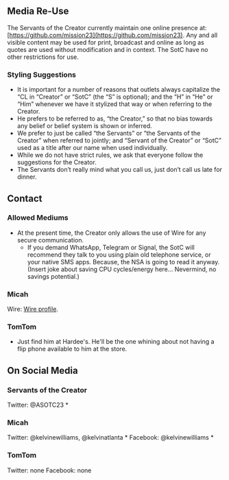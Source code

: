 ## Media Re-Use
The Servants of the Creator currently maintain one online presence at: [https://github.com/mission23](https://github.com/mission23). Any and all visible content may be used for print, broadcast and online as long as quotes are used without modification and in context. The SotC have no other restrictions for use. 

### Styling Suggestions 
* It is important for a number of reasons that outlets always capitalize the “CL in “Creator” or “SotC” (the “S” is optional); and the “H” in “He” or “Him” whenever we have it stylized that way or when referring to the Creator. 
* He prefers to be referred to as, “the Creator,” so that no bias towards any belief or belief system is shown or inferred.  
* We prefer to just be called “the Servants” or “the Servants of the Creator” when referred to jointly; and “Servant of the Creator” or “SotC” used as a title after our name when used individually. 
* While we do not have strict rules, we ask that everyone follow the suggestions for the Creator. 
* The Servants don’t really mind what you call us, just don’t call us late for dinner. 

## Contact
### Allowed Mediums
* At the present time, the Creator only allows the use of Wire for any secure communication.
     - If you demand WhatsApp, Telegram or Signal, the SotC will recommend they talk to you using plain old telephone service, or your native SMS apps.  Because, the NSA is going to read it anyway.  (Insert joke about saving CPU cycles/energy here...  Nevermind, no savings potential.)

### Micah
Wire: [Wire profile](https://account.wire.com/user-profile/?id=1CFBE1AC-E293-40D5-A38F-1E165D3DE50D).

### TomTom
* Just find him at Hardee's.  He'll be the one whining about not having a flip phone available to him at the store.

## On Social Media
### Servants of the Creator
Twitter: @ASOTC23 *

### Micah
Twitter: @kelvinewilliams, @kelvinatlanta *
Facebook: @kelvinewilliams *

### TomTom
Twitter: none
Facebook: none

